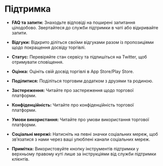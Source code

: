 # **Підтримка**

- **FAQ та запити:** Знаходьте відповіді на поширені запитання цілодобово. Звертайтеся до служби підтримки в чаті або відкривайте запити.

- **Відгуки:** Відкрито діліться своїми відгуками разом із пропозиціями щодо покращення досвіду торгівлі.

- **Статус:** Перевіряйте стан сервісу та підпишіться на Twitter, щоб отримувати сповіщення.

- **Оцінка:** Оцініть свій досвід торгівлі в App Store/Play Store.

- **Поділитися:** Поділіться торговим додатком з друзями та родиною.

- **Застереження:** Читайте про застереження щодо торгової платформи.

- **Конфіденційність:** Читайте про конфіденційність торгової платформи.

- **Умови використання:** Читайте про умови використання торгової платформи.

- **Соціальні мережі:** Натисніть на певні значки соціальних мереж, щоб зв’язатися з нами через ваші улюблені канали соціальних мереж.

- **Примітка:** Використовуйте кнопку інструментів підтримки у верхньому правому куті лише за інструкціями від служби підтримки клієнтів.

